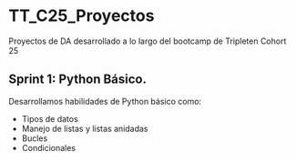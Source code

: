 # TT_C25_Proyectos
Proyectos de DA desarrollado a lo largo del bootcamp de Tripleten Cohort 25


## Sprint 1: Python Básico.
Desarrollamos habilidades de Python básico como:
- Tipos de datos
- Manejo de listas y listas anidadas
- Bucles
- Condicionales